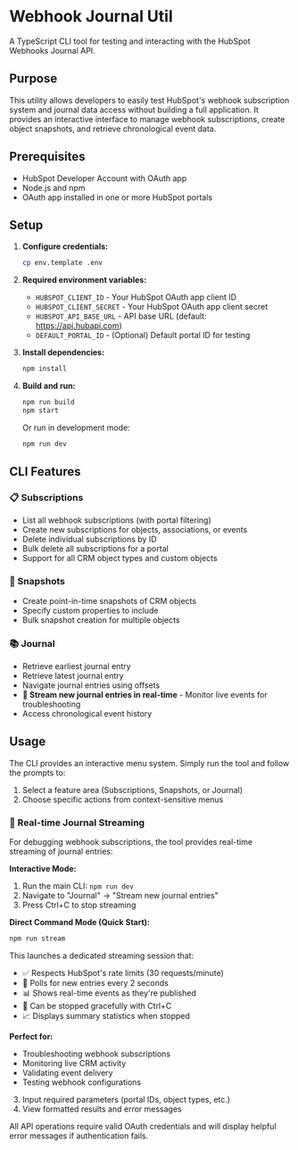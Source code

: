 # Webhook Journal Util

A TypeScript CLI tool for testing and interacting with the HubSpot Webhooks Journal API.

## Purpose

This utility allows developers to easily test HubSpot's webhook subscription system and journal data access without building a full application. It provides an interactive interface to manage webhook subscriptions, create object snapshots, and retrieve chronological event data.

## Prerequisites

- HubSpot Developer Account with OAuth app
- Node.js and npm
- OAuth app installed in one or more HubSpot portals

## Setup

1. **Configure credentials:**
   ```bash
   cp env.template .env
   ```

2. **Required environment variables:**
   - `HUBSPOT_CLIENT_ID` - Your HubSpot OAuth app client ID
   - `HUBSPOT_CLIENT_SECRET` - Your HubSpot OAuth app client secret
   - `HUBSPOT_API_BASE_URL` - API base URL (default: https://api.hubapi.com)
   - `DEFAULT_PORTAL_ID` - (Optional) Default portal ID for testing

3. **Install dependencies:**
   ```bash
   npm install
   ```

4. **Build and run:**
   ```bash
   npm run build
   npm start
   ```

   Or run in development mode:
   ```bash
   npm run dev
   ```

## CLI Features

### 📋 Subscriptions
- List all webhook subscriptions (with portal filtering)
- Create new subscriptions for objects, associations, or events
- Delete individual subscriptions by ID
- Bulk delete all subscriptions for a portal
- Support for all CRM object types and custom objects

### 📸 Snapshots
- Create point-in-time snapshots of CRM objects
- Specify custom properties to include
- Bulk snapshot creation for multiple objects

### 📚 Journal
- Retrieve earliest journal entry
- Retrieve latest journal entry  
- Navigate journal entries using offsets
- **🌊 Stream new journal entries in real-time** - Monitor live events for troubleshooting
- Access chronological event history

## Usage

The CLI provides an interactive menu system. Simply run the tool and follow the prompts to:

1. Select a feature area (Subscriptions, Snapshots, or Journal)
2. Choose specific actions from context-sensitive menus

### 🌊 Real-time Journal Streaming

For debugging webhook subscriptions, the tool provides real-time streaming of journal entries:

**Interactive Mode:**
1. Run the main CLI: `npm run dev`
2. Navigate to "Journal" → "Stream new journal entries"
3. Press Ctrl+C to stop streaming

**Direct Command Mode (Quick Start):**
```bash
npm run stream
```

This launches a dedicated streaming session that:
- ✅ Respects HubSpot's rate limits (30 requests/minute)
- 🔄 Polls for new entries every 2 seconds
- 📊 Shows real-time events as they're published
- 🛑 Can be stopped gracefully with Ctrl+C
- 📈 Displays summary statistics when stopped

**Perfect for:**
- Troubleshooting webhook subscriptions
- Monitoring live CRM activity
- Validating event delivery
- Testing webhook configurations
3. Input required parameters (portal IDs, object types, etc.)
4. View formatted results and error messages

All API operations require valid OAuth credentials and will display helpful error messages if authentication fails.
